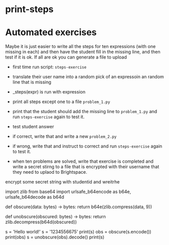 
# print-steps



# Automated exercises

Maybe it is just easier to write all the steps for ten expressions (with one missing in each) and then have the student fill in the missing line, and then test if it is ok. If all are ok you can generate a file to upload

- first time run script: `steps-exercise`
- translate their user name into a random pick of an expressoin an random line that is missing
- _steps(expr) is run with expression
- print all steps except one to a file `problem_1.py`
- print that the student should add the missing line to `problem_1.py` and run `steps-exercise` again to test it.

- test student answer
- if correct, write that and write a new `problem_2.py`
- if wrong, write that and instruct to correct and run `steps-exercise` again to test it.

- when ten problems are solved, write that exercise is completed and write a secret stirng to a file that is encrypted with their username that they need to uplaod to Brightspace.

encrypt some secret string with studentid and wreitrhe 

import zlib
from base64 import urlsafe_b64encode as b64e, urlsafe_b64decode as b64d

def obscure(data: bytes) -> bytes:
    return b64e(zlib.compress(data, 9))

def unobscure(obscured: bytes) -> bytes:
    return zlib.decompress(b64d(obscured))

s = 'Hello world!'
s = '1234556675'
print(s)
obs = obscure(s.encode())
print(obs)
s = unobscure(obs).decode()
print(s)